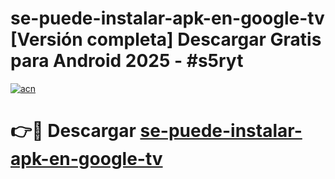 # se-puede-instalar-apk-en-google-tv  [Versión completa] Descargar Gratis para Android 2025 - #s5ryt

[![acn](https://github.com/user-attachments/assets/0f9c940e-d8b0-45ae-aac7-cd30a18b3e1c)](https://apps.freeplayer.one?title=se-puede-instalar-apk-en-google-tv&ref=9F)

# 👉🔴 Descargar [se-puede-instalar-apk-en-google-tv](https://apps.freeplayer.one?title=se-puede-instalar-apk-en-google-tv&ref=9F)